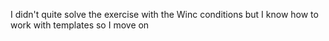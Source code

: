 I didn't quite solve the exercise with the Winc conditions but I know how to work with templates so I move on